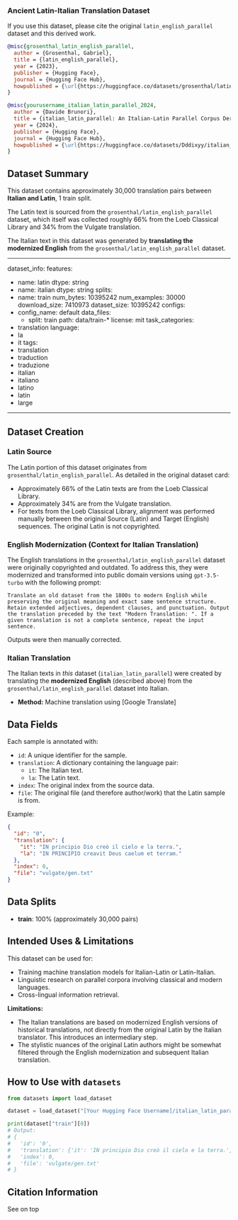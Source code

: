 ### Ancient Latin-Italian Translation Dataset

If you use this dataset, please cite the original `latin_english_parallel` dataset and this derived work.

```bibtex
@misc{grosenthal_latin_english_parallel,
  author = {Grosenthal, Gabriel},
  title = {latin_english_parallel},
  year = {2023},
  publisher = {Hugging Face},
  journal = {Hugging Face Hub},
  howpublished = {\url{https://huggingface.co/datasets/grosenthal/latin_english_parallel}}
}

@misc{yourusername_italian_latin_parallel_2024,
  author = {Davide Brunori},
  title = {italian_latin_parallel: An Italian-Latin Parallel Corpus Derived from Modernized English Translations},
  year = {2024},
  publisher = {Hugging Face},
  journal = {Hugging Face Hub},
  howpublished = {\url{https://huggingface.co/datasets/Dddixyy/italian_latin_parallel}}
}
```
## Dataset Summary

This dataset contains approximately 30,000 translation pairs between **Italian and Latin**, 1 train split.

The Latin text is sourced from the `grosenthal/latin_english_parallel` dataset, which itself was collected roughly 66% from the Loeb Classical Library and 34% from the Vulgate translation.

The Italian text in this dataset was generated by **translating the modernized English** from the `grosenthal/latin_english_parallel` dataset.


---
dataset_info:
  features:
  - name: latin
    dtype: string
  - name: italian
    dtype: string
  splits:
  - name: train
    num_bytes: 10395242
    num_examples: 30000
  download_size: 7410973
  dataset_size: 10395242
configs:
- config_name: default
  data_files:
  - split: train
    path: data/train-*
license: mit
task_categories:
- translation
language:
- la
- it
tags:
- translation
- traduction
- traduzione
- italian
- italiano
- latino
- latin
- large
---

## Dataset Creation

### Latin Source
The Latin portion of this dataset originates from `grosenthal/latin_english_parallel`. As detailed in the original dataset card:
*   Approximately 66% of the Latin texts are from the Loeb Classical Library.
*   Approximately 34% are from the Vulgate translation.
*   For texts from the Loeb Classical Library, alignment was performed manually between the original Source (Latin) and Target (English) sequences. The original Latin is not copyrighted.

### English Modernization (Context for Italian Translation)
The English translations in the `grosenthal/latin_english_parallel` dataset were originally copyrighted and outdated. To address this, they were modernized and transformed into public domain versions using `gpt-3.5-turbo` with the following prompt:
```
Translate an old dataset from the 1800s to modern English while preserving the original meaning and exact same sentence structure. Retain extended adjectives, dependent clauses, and punctuation. Output the translation preceded by the text "Modern Translation: ". If a given translation is not a complete sentence, repeat the input sentence.
```
Outputs were then manually corrected.

### Italian Translation
The Italian texts in *this* dataset (`italian_latin_parallel`) were created by translating the **modernized English** (described above) from the `grosenthal/latin_english_parallel` dataset into Italian.

*   **Method:** Machine translation using [Google Translate]

## Data Fields

Each sample is annotated with:
*   `id`: A unique identifier for the sample.
*   `translation`: A dictionary containing the language pair:
    *   `it`: The Italian text.
    *   `la`: The Latin text.
*   `index`: The original index from the source data.
*   `file`: The original file (and therefore author/work) that the Latin sample is from.

Example:
```json
{
  "id": "0",
  "translation": {
    "it": "IN principio Dio creò il cielo e la terra.",
    "la": "IN PRINCIPIO creavit Deus caelum et terram."
  },
  "index": 0,
  "file": "vulgate/gen.txt"
}
```

## Data Splits

*   **train**: 100% (approximately 30,000 pairs)

## Intended Uses & Limitations

This dataset can be used for:
*   Training machine translation models for Italian-Latin or Latin-Italian.
*   Linguistic research on parallel corpora involving classical and modern languages.
*   Cross-lingual information retrieval.

**Limitations:**
*   The Italian translations are based on modernized English versions of historical translations, not directly from the original Latin by the Italian translator. This introduces an intermediary step.
*   The stylistic nuances of the original Latin authors might be somewhat filtered through the English modernization and subsequent Italian translation.

## How to Use with `datasets`

```python
from datasets import load_dataset

dataset = load_dataset("[Your Hugging Face Username]/italian_latin_parallel")

print(dataset["train"][0])
# Output:
# {
#   'id': '0',
#   'translation': {'it': 'IN principio Dio creò il cielo e la terra.', 'la': 'IN PRINCIPIO creavit Deus caelum et terram.'},
#   'index': 0,
#   'file': 'vulgate/gen.txt'
# }
```

## Citation Information

See on top
